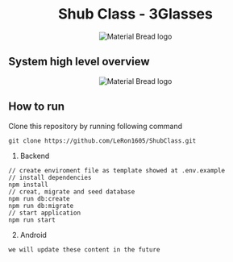 <h1 align="center">
  Shub Class - 3Glasses
</h1>
<p align="center">
  <img src="https://user-images.githubusercontent.com/78067510/226638974-d9a25fae-3b85-44bb-8784-70c6d0a75bd7.png" alt="Material Bread logo">
</p>

## System high level overview
<p align="center">
  <img src="https://user-images.githubusercontent.com/78067510/226639600-f808503c-a7c6-43b4-91b5-461566b7fb50.png" alt="Material Bread logo">
</p>

## How to run
Clone this repository by running following command
```
git clone https://github.com/LeRon1605/ShubClass.git
```
1. Backend
```
// create enviroment file as template showed at .env.example
// install dependencies
npm install 
// creat, migrate and seed database
npm run db:create
npm run db:migrate
// start application
npm run start
```
2. Android
```
we will update these content in the future
```
